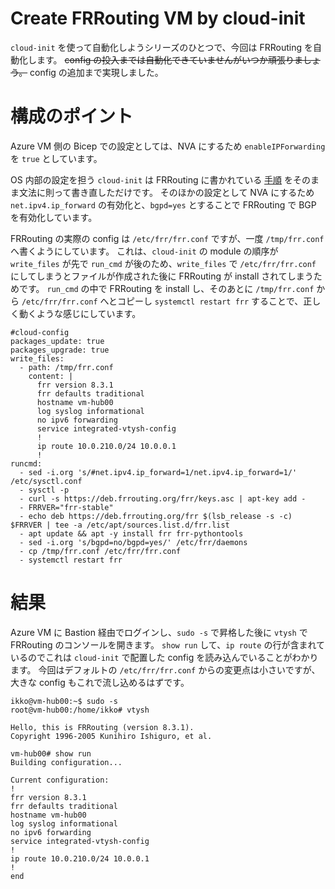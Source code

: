 # Create FRRouting VM by cloud-init

`cloud-init` を使って自動化しようシリーズのひとつで、今回は FRRouting を自動化します。
~~config の投入までは自動化できていませんがいつか頑張りましょう。~~
config の追加まで実現しました。

# 構成のポイント

Azure VM 側の Bicep での設定としては、NVA にするため `enableIPForwarding` を `true` としています。

OS 内部の設定を担う `cloud-init` は FRRouting に書かれている [手順](https://deb.frrouting.org/) をそのまま文法に則って書き直しただけです。
そのほかの設定として NVA にするため `net.ipv4.ip_forward` の有効化と、`bgpd=yes` とすることで FRRouting で BGP を有効化しています。

FRRouting の実際の config は `/etc/frr/frr.conf` ですが、一度 `/tmp/frr.conf` へ書くようにしています。
これは、`cloud-init` の module の順序が `write_files` が先で `run_cmd` が後のため、`write_files` で `/etc/frr/frr.conf` にしてしまうとファイルが作成された後に FRRouting が install されてしまうためです。
`run_cmd` の中で FRRouting を install し、そのあとに `/tmp/frr.conf` から `/etc/frr/frr.conf` へとコピーし `systemctl restart frr` することで、正しく動くような感じにしています。

```
#cloud-config
packages_update: true
packages_upgrade: true
write_files:
  - path: /tmp/frr.conf
    content: |
      frr version 8.3.1
      frr defaults traditional
      hostname vm-hub00
      log syslog informational
      no ipv6 forwarding
      service integrated-vtysh-config
      !
      ip route 10.0.210.0/24 10.0.0.1
      !
runcmd:
  - sed -i.org 's/#net.ipv4.ip_forward=1/net.ipv4.ip_forward=1/' /etc/sysctl.conf
  - sysctl -p
  - curl -s https://deb.frrouting.org/frr/keys.asc | apt-key add -
  - FRRVER="frr-stable"
  - echo deb https://deb.frrouting.org/frr $(lsb_release -s -c) $FRRVER | tee -a /etc/apt/sources.list.d/frr.list
  - apt update && apt -y install frr frr-pythontools
  - sed -i.org 's/bgpd=no/bgpd=yes/' /etc/frr/daemons
  - cp /tmp/frr.conf /etc/frr/frr.conf
  - systemctl restart frr

```

# 結果

Azure VM に Bastion 経由でログインし、`sudo -s` で昇格した後に `vtysh` で FRRouting のコンソールを開きます。
`show run` して、`ip route` の行が含まれているのでこれは `cloud-init` で配置した config を読み込んでいることがわかります。
今回はデフォルトの `/etc/frr/frr.conf` からの変更点は小さいですが、大きな config もこれで流し込めるはずです。

```shell
ikko@vm-hub00:~$ sudo -s
root@vm-hub00:/home/ikko# vtysh

Hello, this is FRRouting (version 8.3.1).
Copyright 1996-2005 Kunihiro Ishiguro, et al.

vm-hub00# show run
Building configuration...

Current configuration:
!
frr version 8.3.1
frr defaults traditional
hostname vm-hub00
log syslog informational
no ipv6 forwarding
service integrated-vtysh-config
!
ip route 10.0.210.0/24 10.0.0.1
!
end
```
